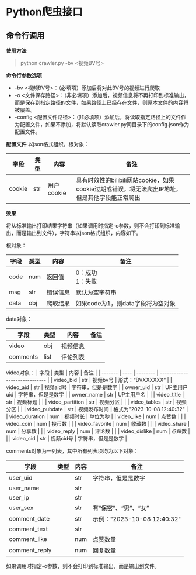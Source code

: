 # Python爬虫接口

## 命令行调用

**使用方法**
> python crawler.py -bv <视频BV号>

**命令行参数选项**

* -bv <视频BV号>：（必填项）添加后将对此BV号的视频进行爬取
* -o <文件保存路径>：（非必填项）添加后，视频信息将不再打印到标准输出，而是保存到指定路径的文件，如果路径上已经存在文件，则原本文件的内容将被覆盖。
* -config <配置文件路径>：（非必填项）添加后，将读取指定路径上的文件作为配置文件，如果不添加，将默认读取crawler.py同目录下的config.json作为配置文件。

**配置文件**
以json格式组织，根对象：

| 字段    | 类型 | 内容     | 备注                          |
| ------- | ---- | -------- | ----------------------------- |
| cookie    | str  | 用户cookie   | 具有时效性的bilibili网站cookie，如果cookie过期或错误，将无法爬出IP地址，但是其他字段能正常爬出  |


**效果**

将从标准输出打印结果字符串（如果调用时指定-o参数，则不会打印到标准输出，而是输出到文件），字符串以json格式组织，内容如下。

根对象：

| 字段    | 类型 | 内容     | 备注                          |
| ------- | ---- | -------- | ----------------------------- |
| code    | num  | 返回值   |  0：成功<br /> 1：失败 |
| msg | str  | 错误信息 | 默认为空字符串                       |
| data | obj  | 爬取结果 | 如果code为1，则data字段将为空对象                       |

data对象：

| 字段            | 类型 | 内容         | 备注                   |
| --------------- | ---- | ------------ | ---------------------- |
| video              | obj  | 视频信息     |        |
| comments       | list  | 评论列表    |                        |

video对象：
| 字段    | 类型 | 内容     | 备注                          |
| ------- | ---- | -------- | ----------------------------- |
| video_bid       | str  | 视频bv号    | 形式：“BVXXXXXX”       |
| video_aid       | str  | 视频aid号    | 字符串，但是是数字                       |
| owner_uid       | str  | UP主用户uid |  字符串，但是是数字                      |
| owner_name      | str  | UP主用户名   |                        |
| video_title     | str  | 视频标题     |                        |
| video_partition | str  | 视频分区     |                        |
| video_tables    | str  | 视频分区     |                        |
| video_pubdate   | str  | 视频发布时间 | 格式为"2023-10-08 12:40:32"       |
| video_duration  | num  | 视频时长     | 单位为秒                |
| video_like      | num  | 点赞数       |                        |
| video_coin      | num  | 投币数       |                        |
| video_favorite  | num  | 收藏数       |                        |
| video_share     | num  | 分享数       |                        |
| video_reply     | num  | 评论数       |                        |
| video_dislike   | num  | 点踩数       |                        |
| video_cid       | str  | 视频cid号    | 字符串，但是是数字       |

comments对象为一列表，其中所有列表项均为以下对象：

| 字段              | 类型 | 内容     | 备注                     |
| ----------------- | ---- | -------- | ------------------------ |
| user_uid          |      |   str       |  字符串，但是是数字                        |
| user_name         |      |   str       |                          |
| user_ip           |      |   str       |                          |
| user_sex          |      |  str        | 有“保密”、“男”、“女”   |
| comment_date      |      |  str        | 示例："2023-10-08 12:40:32" |
| comment_text      |      |  str        |                          |
| comment_like      |      |  num        | 点赞数量                         |
| comment_reply     |      |  num        | 回复数量                         |

如果调用时指定-o参数，则不会打印到标准输出，而是输出到文件。